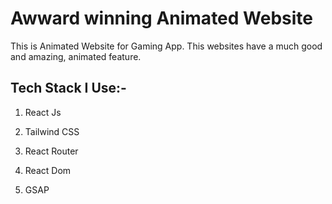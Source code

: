 # Awward winning Animated Website

This is Animated Website for Gaming App.
This websites have a much good and amazing, animated feature.

## Tech Stack I Use:-

1. React Js

2. Tailwind CSS

3. React Router

4. React Dom

5. GSAP
